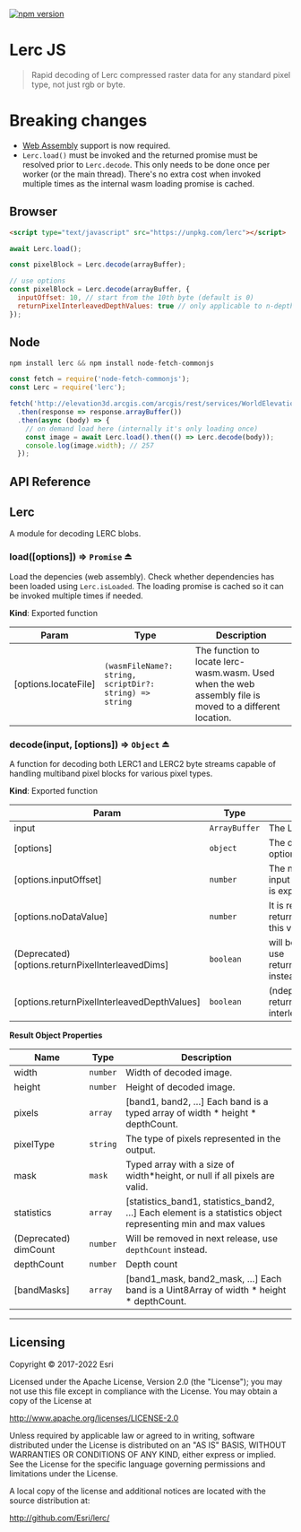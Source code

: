 [![npm version][npm-img]][npm-url]

[npm-img]: https://img.shields.io/npm/v/lerc.svg?style=flat-square
[npm-url]: https://www.npmjs.com/package/lerc

# Lerc JS

> Rapid decoding of Lerc compressed raster data for any standard pixel type, not just rgb or byte.

# Breaking changes
- [Web Assembly](https://caniuse.com/wasm) support is now required.
- <code>Lerc.load()</code> must be invoked and the returned promise must be resolved prior to <code>Lerc.decode</code>. This only needs to be done once per worker (or the main thread). There's no extra cost when invoked multiple times as the internal wasm loading promise is cached.

## Browser

```html
<script type="text/javascript" src="https://unpkg.com/lerc"></script>
```
```js
await Lerc.load();

const pixelBlock = Lerc.decode(arrayBuffer);

// use options
const pixelBlock = Lerc.decode(arrayBuffer, {
  inputOffset: 10, // start from the 10th byte (default is 0)
  returnPixelInterleavedDepthValues: true // only applicable to n-depth lerc2 blobs (default is false)
});
```

## Node

```js
npm install lerc && npm install node-fetch-commonjs
```
```js
const fetch = require('node-fetch-commonjs');
const Lerc = require('lerc');

fetch('http://elevation3d.arcgis.com/arcgis/rest/services/WorldElevation3D/Terrain3D/ImageServer/tile/0/0/0')
  .then(response => response.arrayBuffer())
  .then(async (body) => {
    // on demand load here (internally it's only loading once)
    const image = await Lerc.load().then(() => Lerc.decode(body));
    console.log(image.width); // 257
  });
```

## API Reference

<a name="module_Lerc"></a>

## Lerc
A module for decoding LERC blobs.

<a name="exp_module_Lerc--load"></a>

### load([options]) ⇒ <code>Promise<void></code> ⏏
Load the depencies (web assembly). Check whether dependencies has been loaded using <code>Lerc.isLoaded</code>. The loading promise is cached so it can be invoked multiple times if needed.


**Kind**: Exported function

| Param | Type | Description |
| --- | --- | --- |
| [options.locateFile] | <code>(wasmFileName?: string, scriptDir?: string) => string</code> | The function to locate lerc-wasm.wasm. Used when the web assembly file is moved to a different location. |


<a name="exp_module_Lerc--decode"></a>

### decode(input, [options]) ⇒ <code>Object</code> ⏏
A function for decoding both LERC1 and LERC2 byte streams capable of handling multiband pixel blocks for various pixel types.

**Kind**: Exported function

| Param | Type | Description |
| --- | --- | --- |
| input | <code>ArrayBuffer</code> | The LERC input byte stream |
| [options] | <code>object</code> | The decoding options below are optional. |
| [options.inputOffset] | <code>number</code> | The number of bytes to skip in the input byte stream. A valid Lerc file is expected at that position. |
| [options.noDataValue] | <code>number</code> | It is recommended to use the returned mask instead of setting this value. |
| (Deprecated) [options.returnPixelInterleavedDims] | <code>boolean</code> | will be removed in next release, use returnPixelInterleavedDepthValues instead. |
| [options.returnPixelInterleavedDepthValues] | <code>boolean</code> | (ndepth LERC2 only) If true, returned depth values are pixel-interleaved. |

**Result Object Properties**

| Name | Type | Description |
| --- | --- | --- |
| width | <code>number</code> | Width of decoded image. |
| height | <code>number</code> | Height of decoded image. |
| pixels | <code>array</code> | [band1, band2, …] Each band is a typed array of width * height * depthCount. |
| pixelType | <code>string</code> | The type of pixels represented in the output. |
| mask | <code>mask</code> | Typed array with a size of width*height, or null if all pixels are valid. |
| statistics | <code>array</code> | [statistics_band1, statistics_band2, …] Each element is a statistics object representing min and max values |
| (Deprecated) dimCount | <code>number</code> | Will be removed in next release, use <code>depthCount</code> instead.
| depthCount | <code>number</code> | Depth count
| [bandMasks] | <code>array</code> | [band1_mask, band2_mask, …] Each band is a Uint8Array of width * height * depthCount.  |

* * *

## Licensing

Copyright &copy; 2017-2022 Esri

Licensed under the Apache License, Version 2.0 (the "License");
you may not use this file except in compliance with the License.
You may obtain a copy of the License at

http://www.apache.org/licenses/LICENSE-2.0

Unless required by applicable law or agreed to in writing, software distributed under the License is distributed on an "AS IS" BASIS, WITHOUT WARRANTIES OR CONDITIONS OF ANY KIND, either express or implied.
See the License for the specific language governing permissions and limitations under the License.

A local copy of the license and additional notices are located with the source distribution at:

http://github.com/Esri/lerc/
